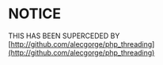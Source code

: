 NOTICE
======

THIS HAS BEEN SUPERCEDED BY [http://github.com/alecgorge/php_threading](http://github.com/alecgorge/php_threading)

